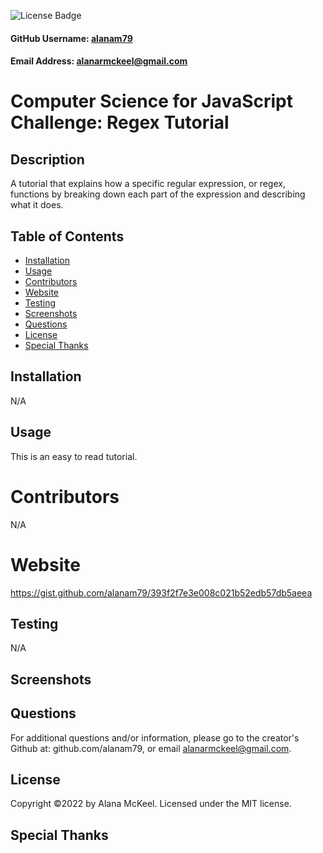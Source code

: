 
  ![License Badge](https://img.shields.io/badge/License-MIT-green.svg)

  #### GitHub Username: [alanam79](https://github.com/alanam79)

  #### Email Address: alanarmckeel@gmail.com

  # Computer Science for JavaScript Challenge: Regex Tutorial

  ## Description
  A tutorial that explains how a specific regular expression, or regex, functions by breaking down each part of the expression and describing what it does.

  ## Table of Contents
  * [Installation](#installation)
  * [Usage](#usage)
  * [Contributors](#contributors)
  * [Website](#website)
  * [Testing](#testing)
  * [Screenshots](#screenshots)
  * [Questions](#questions)
  * [License](#license)
  * [Special Thanks](#special-thanks)

  ## Installation
  N/A

  ## Usage
  This is an easy to read tutorial.

  # Contributors
  N/A

  # Website
   https://gist.github.com/alanam79/393f2f7e3e008c021b52edb57db5aeea

  ## Testing
  N/A

  ## Screenshots

  ## Questions
  For additional questions and/or information, please go to the creator's Github at: github.com/alanam79, or email alanarmckeel@gmail.com.


  ## License
  Copyright &copy;2022 by Alana McKeel.
  Licensed under the MIT license.

  ## Special Thanks
  